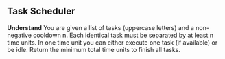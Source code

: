 ## Task Scheduler
**Understand**
You are given a list of tasks (uppercase letters) and a non-negative cooldown n. Each identical task must be separated by at least n time units. In one time unit you can either execute one task (if available) or be idle. Return the minimum total time units to finish all tasks.